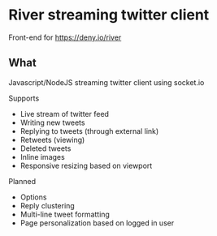 River streaming twitter client
=====

Front-end for https://deny.io/river



What
-----
Javascript/NodeJS streaming twitter client using socket.io

Supports
* Live stream of twitter feed
* Writing new tweets
* Replying to tweets (through external link)
* Retweets (viewing)
* Deleted tweets
* Inline images
* Responsive resizing based on viewport

Planned
* Options
* Reply clustering
* Multi-line tweet formatting
* Page personalization based on logged in user
